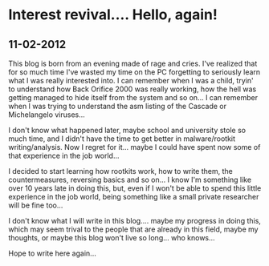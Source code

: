 Interest revival.... Hello, again!
==================================

11-02-2012
----------

This blog is born from an evening made of rage and cries. I've realized that for
so much time I've wasted my time on the PC forgetting to seriously learn what I
was really interested into. I can remember when I was a child, tryin' to
understand how Back Orifice 2000 was really working, how the hell was getting
managed to hide itself from the system and so on... I can remember when I was
trying to understand the asm listing of the Cascade or Michelangelo viruses...

I don't know what happened later, maybe school and university stole so much
time, and I didn't have the time to get better in malware/rootkit
writing/analysis. Now I regret for it... maybe I could have spent now some of
that experience in the job world...

I decided to start learning how rootkits work, how to write them, the
countermeasures, reversing basics and so on... I know I'm something like over 10
years late in doing this, but, even if I won't be able to spend this little
experience in the job world, being something like a small private researcher
will be fine too...

I don't know what I will write in this blog.... maybe my progress in doing this,
which may seem trival to the people that are already in this field, maybe my
thoughts, or maybe this blog won't live so long... who knows...

Hope to write here again...

